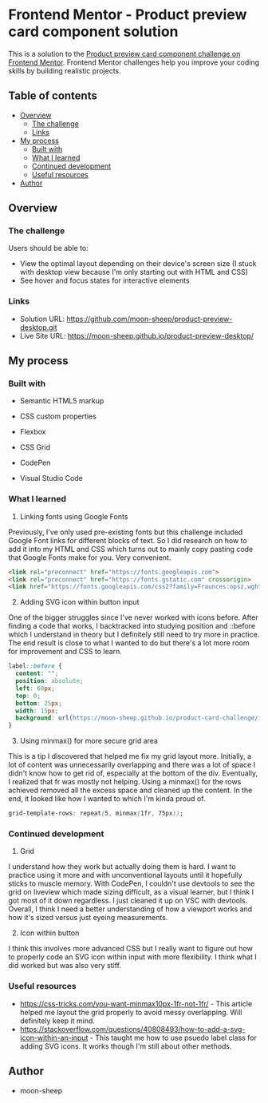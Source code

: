 # Frontend Mentor - Product preview card component solution

This is a solution to the [Product preview card component challenge on Frontend Mentor](https://www.frontendmentor.io/challenges/product-preview-card-component-GO7UmttRfa). Frontend Mentor challenges help you improve your coding skills by building realistic projects. 

## Table of contents

- [Overview](#overview)
  - [The challenge](#the-challenge)
  - [Links](#links)
- [My process](#my-process)
  - [Built with](#built-with)
  - [What I learned](#what-i-learned)
  - [Continued development](#continued-development)
  - [Useful resources](#useful-resources)
- [Author](#author)

## Overview

### The challenge

Users should be able to:

- View the optimal layout depending on their device's screen size (I stuck with desktop view because I'm only starting out with HTML and CSS)
- See hover and focus states for interactive elements

### Links

- Solution URL: https://github.com/moon-sheep/product-preview-desktop.git
- Live Site URL: https://moon-sheep.github.io/product-preview-desktop/

## My process

### Built with

- Semantic HTML5 markup
- CSS custom properties
- Flexbox
- CSS Grid

- CodePen
- Visual Studio Code

### What I learned

1. Linking fonts using Google Fonts

Previously, I've only used pre-existing fonts but this challenge included Google Font links for different blocks of text. So I did research on how to add it into my HTML and CSS which turns out to mainly copy pasting code that Google Fonts make for you. Very convenient.

```html
<link rel="preconnect" href="https://fonts.googleapis.com">
<link rel="preconnect" href="https://fonts.gstatic.com" crossorigin>
<link href="https://fonts.googleapis.com/css2?family=Fraunces:opsz,wght@9..144,700&family=Montserrat:wght@500;700&display=swap" rel="stylesheet">
```

2. Adding SVG icon within button input

One of the bigger struggles since I've never worked with icons before. After finding a code that works, I backtracked into studying position and ::before which I understand in theory but I definitely still need to try more in practice. The end result is close to what I wanted to do but there's a lot more room for improvement and CSS to learn. 

```css
label::before {
  content: "";
  position: absolute;
  left: 60px;
  top: 0;
  bottom: 25px;
  width: 15px;
  background: url(https://moon-sheep.github.io/product-card-challenge/icon-cart.svg) center / contain no-repeat; 
}
```

3. Using minmax() for more secure grid area

This is a tip I discovered that helped me fix my grid layout more. Initially, a lot of content was unnecessarily overlapping and there was a lot of space I didn't know how to get rid of, especially at the bottom of the div. Eventually, I realized that fr was mostly not helping. Using a minmax() for the rows achieved removed all the excess space and cleaned up the content. In the end, it looked like how I wanted to which I'm kinda proud of.

```css
grid-template-rows: repeat(5, minmax(1fr, 75px));
```

### Continued development

1. Grid 

I understand how they work but actually doing them is hard. I want to practice using it more and with unconventional layouts until it hopefully sticks to muscle memory. With CodePen, I couldn't use devtools to see the grid on liveview which made sizing difficult, as a visual learner, but I think I got most of it down regardless. I just cleaned it up on VSC with devtools. Overall, I think I need a better understanding of how a viewport works and how it's sized versus just eyeing measurements.

2. Icon within button

I think this involves more advanced CSS but I really want to figure out how to properly code an SVG icon within input with more flexibility. I think what I did worked but was also very stiff. 

### Useful resources

- https://css-tricks.com/you-want-minmax10px-1fr-not-1fr/ - This article helped me layout the grid properly to avoid messy overlapping. Will definitely keep it mind.
- https://stackoverflow.com/questions/40808493/how-to-add-a-svg-icon-within-an-input - This taught me how to use psuedo label class for adding SVG icons. It works though I'm still about other methods. 

## Author

- moon-sheep 
